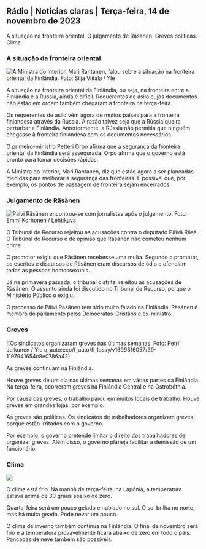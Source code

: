 ## Rádio \| Notícias claras \| Terça-feira, 14 de novembro de 2023

A situação na fronteira oriental. O julgamento de Räsänen. Greves políticas. Clima.

### A situação da fronteira oriental

![A Ministra do Interior, Mari Rantanen, falou sobre a situação na fronteira oriental da Finlândia. Foto: Silja Viitala / Yle](https://images.cdn.yle.fi/image/upload/c_crop,h_2035,w_3619,x_0,y_102/ar_1.7777777777777777,c_fill,g_faces,h_675,w_1200/dpr_1.0/q_auto:eco/f_auto/fl_lossy/v1699539222/39-1186974652d2d84065b6)

A situação na fronteira oriental da Finlândia, ou seja, na fronteira entre a Finlândia e a Rússia, ainda é difícil. Requerentes de asilo cujos documentos não estão em ordem também chegaram à fronteira na terça-feira.

Os requerentes de asilo vêm agora de muitos países para a fronteira finlandesa através da Rússia. A razão talvez seja que a Rússia queira perturbar a Finlândia. Anteriormente, a Rússia não permitia que ninguém chegasse à fronteira finlandesa sem os documentos necessários.

O primeiro-ministro Petteri Orpo afirma que a segurança da fronteira oriental da Finlândia será assegurada. Orpo afirma que o governo está pronto para tomar decisões rápidas.

A Ministra do Interior, Mari Rantanen, diz que estão agora a ser planeadas medidas para melhorar a segurança das fronteiras. É possível que, por exemplo, os pontos de passagem de fronteira sejam encerrados.

### Julgamento de Räsänen

![Päivi Räsänen encontrou-se com jornalistas após o julgamento. Foto: Emmi Korhonen / Lehtikuva](https://images.cdn.yle.fi/image/upload/c_crop,h_2874,w_5110,x_10,y_131/ar_1.7777777777777777,c_fill,g_faces,h_675,w_1200/dpr_1.0/q_auto:eco/f_auto/fl_lossy/v1699970382/39-1200146655334491cf27)

O Tribunal de Recurso rejeitou as acusações contra o deputado Päivä Räsä. O Tribunal de Recurso é de opinião que Räsänen não cometeu nenhum crime.

O promotor exigiu que Räsänen recebesse uma multa. Segundo o promotor, os escritos e discursos de Räsänen eram discursos de ódio e ofendiam todas as pessoas homossexuais.

Já na primavera passada, o tribunal distrital rejeitou as acusações de Räsänen. O assunto ainda foi discutido no Tribunal de Recurso, porque o Ministério Público o exigiu.

O processo de Päivi Räsänen tem sido muito falado na Finlândia. Räsänen é membro do parlamento pelos Democratas-Cristãos e ex-ministro.

### Greves

![Os sindicatos organizaram greves nas últimas semanas. Foto: Petri Julkunen / Yle q_auto:eco/f_auto/fl_lossy/v1699516057/39-1197941654c8e0786a42)

As greves continuam na Finlândia.

Houve greves de um dia nas últimas semanas em várias partes da Finlândia. Na terça-feira, ocorreram greves na Finlândia Central e na Ostrobótnia.

Por causa das greves, o trabalho parou em muitos locais de trabalho. Houve greves em grandes lojas, por exemplo.

As greves são políticas. Os sindicatos de trabalhadores organizam greves porque estão irritados com o governo.

Por exemplo, o governo pretende limitar o direito dos trabalhadores de organizar greves. Além disso, o governo planeja facilitar a demissão de um funcionário.

### Clima

![](https://images.cdn.yle.fi/image/upload/c_crop,h_1080,w_1919,x_0,y_0/ar_1.777777777777777,c_fill,g_faces,h_675,w_1200/dpr_1.0/q_auto:eco/f_auto/fl_lossy/v1699978341/39-120060665539c47bcdf6)

O clima está frio. Na manhã de terça-feira, na Lapônia, a temperatura estava acima de 30 graus abaixo de zero.

Quarta-feira será um pouco gelado e nublado no sul. O sol brilha no norte, mas há muita geada. Pode nevar um pouco.

O clima de inverno também continua na Finlândia. O final de novembro será frio e a temperatura provavelmente ficará abaixo de zero em todo o país. Pancadas de neve também são possíveis.